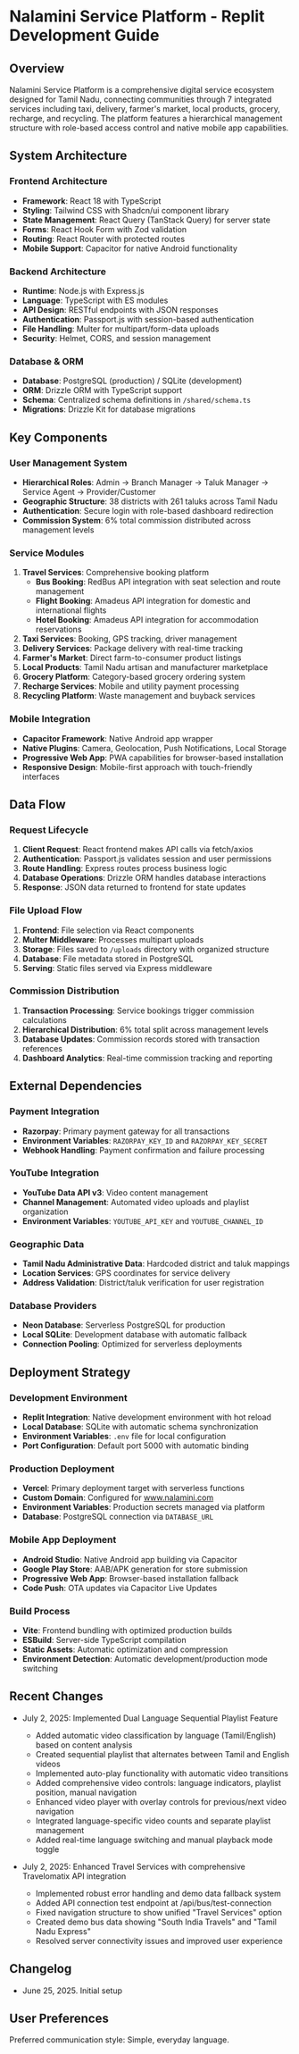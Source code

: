 # Nalamini Service Platform - Replit Development Guide

## Overview

Nalamini Service Platform is a comprehensive digital service ecosystem designed for Tamil Nadu, connecting communities through 7 integrated services including taxi, delivery, farmer's market, local products, grocery, recharge, and recycling. The platform features a hierarchical management structure with role-based access control and native mobile app capabilities.

## System Architecture

### Frontend Architecture
- **Framework**: React 18 with TypeScript
- **Styling**: Tailwind CSS with Shadcn/ui component library
- **State Management**: React Query (TanStack Query) for server state
- **Forms**: React Hook Form with Zod validation
- **Routing**: React Router with protected routes
- **Mobile Support**: Capacitor for native Android functionality

### Backend Architecture
- **Runtime**: Node.js with Express.js
- **Language**: TypeScript with ES modules
- **API Design**: RESTful endpoints with JSON responses
- **Authentication**: Passport.js with session-based authentication
- **File Handling**: Multer for multipart/form-data uploads
- **Security**: Helmet, CORS, and session management

### Database & ORM
- **Database**: PostgreSQL (production) / SQLite (development)
- **ORM**: Drizzle ORM with TypeScript support
- **Schema**: Centralized schema definitions in `/shared/schema.ts`
- **Migrations**: Drizzle Kit for database migrations

## Key Components

### User Management System
- **Hierarchical Roles**: Admin → Branch Manager → Taluk Manager → Service Agent → Provider/Customer
- **Geographic Structure**: 38 districts with 261 taluks across Tamil Nadu
- **Authentication**: Secure login with role-based dashboard redirection
- **Commission System**: 6% total commission distributed across management levels

### Service Modules
1. **Travel Services**: Comprehensive booking platform
   - **Bus Booking**: RedBus API integration with seat selection and route management
   - **Flight Booking**: Amadeus API integration for domestic and international flights
   - **Hotel Booking**: Amadeus API integration for accommodation reservations
2. **Taxi Services**: Booking, GPS tracking, driver management
3. **Delivery Services**: Package delivery with real-time tracking
4. **Farmer's Market**: Direct farm-to-consumer product listings
5. **Local Products**: Tamil Nadu artisan and manufacturer marketplace
6. **Grocery Platform**: Category-based grocery ordering system
7. **Recharge Services**: Mobile and utility payment processing
8. **Recycling Platform**: Waste management and buyback services

### Mobile Integration
- **Capacitor Framework**: Native Android app wrapper
- **Native Plugins**: Camera, Geolocation, Push Notifications, Local Storage
- **Progressive Web App**: PWA capabilities for browser-based installation
- **Responsive Design**: Mobile-first approach with touch-friendly interfaces

## Data Flow

### Request Lifecycle
1. **Client Request**: React frontend makes API calls via fetch/axios
2. **Authentication**: Passport.js validates session and user permissions
3. **Route Handling**: Express routes process business logic
4. **Database Operations**: Drizzle ORM handles database interactions
5. **Response**: JSON data returned to frontend for state updates

### File Upload Flow
1. **Frontend**: File selection via React components
2. **Multer Middleware**: Processes multipart uploads
3. **Storage**: Files saved to `/uploads` directory with organized structure
4. **Database**: File metadata stored in PostgreSQL
5. **Serving**: Static files served via Express middleware

### Commission Distribution
1. **Transaction Processing**: Service bookings trigger commission calculations
2. **Hierarchical Distribution**: 6% total split across management levels
3. **Database Updates**: Commission records stored with transaction references
4. **Dashboard Analytics**: Real-time commission tracking and reporting

## External Dependencies

### Payment Integration
- **Razorpay**: Primary payment gateway for all transactions
- **Environment Variables**: `RAZORPAY_KEY_ID` and `RAZORPAY_KEY_SECRET`
- **Webhook Handling**: Payment confirmation and failure processing

### YouTube Integration
- **YouTube Data API v3**: Video content management
- **Channel Management**: Automated video uploads and playlist organization
- **Environment Variables**: `YOUTUBE_API_KEY` and `YOUTUBE_CHANNEL_ID`

### Geographic Data
- **Tamil Nadu Administrative Data**: Hardcoded district and taluk mappings
- **Location Services**: GPS coordinates for service delivery
- **Address Validation**: District/taluk verification for user registration

### Database Providers
- **Neon Database**: Serverless PostgreSQL for production
- **Local SQLite**: Development database with automatic fallback
- **Connection Pooling**: Optimized for serverless deployments

## Deployment Strategy

### Development Environment
- **Replit Integration**: Native development environment with hot reload
- **Local Database**: SQLite with automatic schema synchronization
- **Environment Variables**: `.env` file for local configuration
- **Port Configuration**: Default port 5000 with automatic binding

### Production Deployment
- **Vercel**: Primary deployment target with serverless functions
- **Custom Domain**: Configured for www.nalamini.com
- **Environment Variables**: Production secrets managed via platform
- **Database**: PostgreSQL connection via `DATABASE_URL`

### Mobile App Deployment
- **Android Studio**: Native Android app building via Capacitor
- **Google Play Store**: AAB/APK generation for store submission
- **Progressive Web App**: Browser-based installation fallback
- **Code Push**: OTA updates via Capacitor Live Updates

### Build Process
- **Vite**: Frontend bundling with optimized production builds
- **ESBuild**: Server-side TypeScript compilation
- **Static Assets**: Automatic optimization and compression
- **Environment Detection**: Automatic development/production mode switching

## Recent Changes
- July 2, 2025: Implemented Dual Language Sequential Playlist Feature
  - Added automatic video classification by language (Tamil/English) based on content analysis
  - Created sequential playlist that alternates between Tamil and English videos
  - Implemented auto-play functionality with automatic video transitions
  - Added comprehensive video controls: language indicators, playlist position, manual navigation
  - Enhanced video player with overlay controls for previous/next video navigation
  - Integrated language-specific video counts and separate playlist management
  - Added real-time language switching and manual playback mode toggle

- July 2, 2025: Enhanced Travel Services with comprehensive Travelomatix API integration
  - Implemented robust error handling and demo data fallback system
  - Added API connection test endpoint at /api/bus/test-connection
  - Fixed navigation structure to show unified "Travel Services" option
  - Created demo bus data showing "South India Travels" and "Tamil Nadu Express"
  - Resolved server connectivity issues and improved user experience

## Changelog
- June 25, 2025. Initial setup

## User Preferences

Preferred communication style: Simple, everyday language.